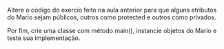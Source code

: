 Altere o código do exercío feito na aula anterior para que alguns atributos do Mario sejam públicos, outros como protected e outros como privados.

Por fim, crie uma classe com método main(), instancie objetos do Mario e teste sua implementação.
